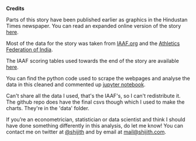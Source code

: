 **Credits**

Parts of this story have been published earlier as graphics in the Hindustan Times newspaper. You can read an expanded online version of the story [here](https://shijithpk.github.io/asian_games_athletics/index.html).

Most of the data for the story was taken from [IAAF.org](https://www.iaaf.org/records) and the [Athletics Federation of India](http://indianathletics.in/national-records).

The IAAF scoring tables used towards the end of the story are available [here](https://www.iaaf.org/news/iaaf-news/scoring-tables-2017).

You can find the python code used to scrape the webpages and analyse the data in this cleaned and commented up [jupyter notebook](notebook_cleaned_commented.ipynb).

Can't share all the data I used, that's the IAAF's, so I can't redistribute it. The github repo does have the final csvs though which I used to make the charts. They're in the 'data' folder.

If you’re an econometrician, statistician or data scientist and think I should have done something differently in this analysis, do let me know! You can contact me on twitter at [@shijith](https://twitter.com/shijith) and by email at [mail@shijith.com](mailto:mail@shijith.com).